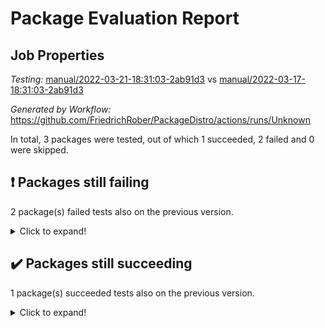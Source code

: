 # Package Evaluation Report

## Job Properties

*Testing:* [manual/2022-03-21-18:31:03-2ab91d3](https://github.com/FriedrichRober/PackageDistro/blob/data/reports/manual/2022-03-21-18:31:03-2ab91d3/test-status.json) vs [manual/2022-03-17-18:31:03-2ab91d3](https://github.com/FriedrichRober/PackageDistro/blob/data/reports/manual/2022-03-17-18:31:03-2ab91d3/test-status.json)

*Generated by Workflow:* https://github.com/FriedrichRober/PackageDistro/actions/runs/Unknown

In total, 3 packages were tested, out of which 1 succeeded, 2 failed and 0 were skipped.

## :exclamation: Packages still failing

2 package(s) failed tests also on the previous version.<details> <summary>Click to expand!</summary>

- aclib 1.3.4 <br>
- agt 0.2 <br>
</details>

## :heavy_check_mark: Packages still succeeding

1 package(s) succeeded tests also on the previous version.<details> <summary>Click to expand!</summary>

- ace 5.5 <br>
</details>

